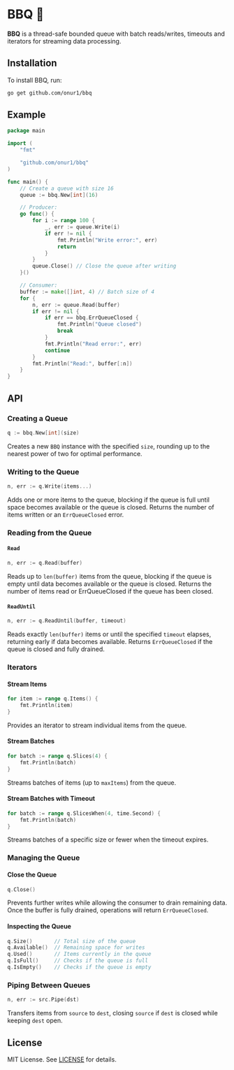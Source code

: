 # BBQ 🥩

**BBQ** is a thread-safe bounded queue with batch reads/writes,  timeouts and iterators for streaming data processing.

## Installation

To install BBQ, run:

```bash
go get github.com/onur1/bbq
```

## Example

```go
package main

import (
	"fmt"

	"github.com/onur1/bbq"
)

func main() {
	// Create a queue with size 16
	queue := bbq.New[int](16)

	// Producer:
	go func() {
		for i := range 100 {
			_, err := queue.Write(i)
			if err != nil {
				fmt.Println("Write error:", err)
				return
			}
		}
		queue.Close() // Close the queue after writing
	}()

	// Consumer:
	buffer := make([]int, 4) // Batch size of 4
	for {
		n, err := queue.Read(buffer)
		if err != nil {
			if err == bbq.ErrQueueClosed {
				fmt.Println("Queue closed")
				break
			}
			fmt.Println("Read error:", err)
			continue
		}
		fmt.Println("Read:", buffer[:n])
	}
}
```

## API

### Creating a Queue

```go
q := bbq.New[int](size)
```

Creates a new `BBQ` instance with the specified `size`, rounding up to the nearest power of two for optimal performance.


### Writing to the Queue

```go
n, err := q.Write(items...)
```

Adds one or more items to the queue, blocking if the queue is full until space becomes available or the queue is closed. Returns the number of items written or an `ErrQueueClosed` error.

### Reading from the Queue

#### `Read`

```go
n, err := q.Read(buffer)
```

Reads up to `len(buffer)` items from the queue, blocking if the queue is empty until data becomes available or the queue is closed. Returns the number of items read or ErrQueueClosed if the queue has been closed.

#### `ReadUntil`

```go
n, err := q.ReadUntil(buffer, timeout)
```

Reads exactly `len(buffer)` items or until the specified `timeout` elapses, returning early if data becomes available. Returns `ErrQueueClosed` if the queue is closed and fully drained.

### Iterators

#### Stream Items

```go
for item := range q.Items() {
	fmt.Println(item)
}
```

Provides an iterator to stream individual items from the queue.

#### Stream Batches

```go
for batch := range q.Slices(4) {
	fmt.Println(batch)
}
```

Streams batches of items (up to `maxItems`) from the queue.

#### Stream Batches with Timeout

```go
for batch := range q.SlicesWhen(4, time.Second) {
	fmt.Println(batch)
}
```

Streams batches of a specific size or fewer when the timeout expires.

### Managing the Queue

#### Close the Queue

```go
q.Close()
```

Prevents further writes while allowing the consumer to drain remaining data. Once the buffer is fully drained, operations will return `ErrQueueClosed`.

#### Inspecting the Queue

```go
q.Size()       // Total size of the queue
q.Available()  // Remaining space for writes
q.Used()       // Items currently in the queue
q.IsFull()     // Checks if the queue is full
q.IsEmpty()    // Checks if the queue is empty
```

### Piping Between Queues

```go
n, err := src.Pipe(dst)
```

Transfers items from `source` to `dest`, closing `source` if `dest` is closed while keeping `dest` open.

## License

MIT License. See [LICENSE](LICENSE) for details.
